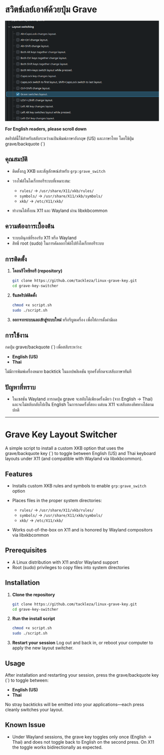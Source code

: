 # สวิตช์เลย์เอาต์ด้วยปุ่ม Grave

![Screenshot Image](https://raw.githubusercontent.com/tackleza/linux-grave-key/refs/heads/master/pic/screenshot.png)

**For English readers, please scroll down**

สคริปต์นี้ใช้สำหรับสลับระหว่างแป้นพิมพ์ภาษาอังกฤษ (US) และภาษาไทย โดยใช้ปุ่ม grave/backquote (\`)

## คุณสมบัติ

* ติดตั้งกฎ XKB และสัญลักษณ์สำหรับ `grp:grave_switch`
* วางไฟล์ในไดเร็กทอรีระบบที่เหมาะสม:

  * `rules/` → `/usr/share/X11/xkb/rules/`
  * `symbols/` → `/usr/share/X11/xkb/symbols/`
  * `xkb/`     → `/etc/X11/xkb/`
* ทำงานได้ทั้งบน X11 และ Wayland ผ่าน libxkbcommon

## ความต้องการเบื้องต้น

* ระบบลินุกซ์ที่รองรับ X11 หรือ Wayland
* สิทธิ์ root (sudo) ในการคัดลอกไฟล์ไปยังไดเร็กทอรีระบบ

## การติดตั้ง

1. **โคลนรีโพซิทอรี (repository)**

   ```bash
   git clone https://github.com/tackleza/linux-grave-key.git
   cd grave-key-switcher
   ```
2. **รันสคริปต์ติดตั้ง**

   ```bash
   chmod +x script.sh
   sudo ./script.sh
   ```
3. **ออกจากระบบและเข้าสู่ระบบใหม่**
   หรือรีบูตเครื่อง เพื่อให้การตั้งค่ามีผล

## การใช้งาน

กดปุ่ม grave/backquote (\`) เพื่อสลับระหว่าง:

* **English (US)**
* **Thai**

ไม่มีการพิมพ์เครื่องหมาย backtick ในแอปพลิเคชัน ทุกครั้งที่กดจะสลับภาษาทันที

## ปัญหาที่ทราบ

* ในเซสชัน Wayland การกดปุ่ม grave จะสลับได้เพียงครั้งเดียว (จาก English → Thai) และจะไม่สลับกลับไปเป็น English ในการกดครั้งที่สอง แต่บน X11 จะสลับสองทิศทางได้ตามปกติ

---

# Grave Key Layout Switcher

A simple script to install a custom XKB option that uses the grave/backquote key (\`) to toggle between English (US) and Thai keyboard layouts under X11 (and compatible with Wayland via libxkbcommon).

## Features

* Installs custom XKB rules and symbols to enable `grp:grave_switch` option
* Places files in the proper system directories:

  * `rules/` → `/usr/share/X11/xkb/rules/`
  * `symbols/` → `/usr/share/X11/xkb/symbols/`
  * `xkb/`     → `/etc/X11/xkb/`
* Works out-of-the-box on X11 and is honored by Wayland compositors via libxkbcommon

## Prerequisites

* A Linux distribution with X11 and/or Wayland support
* Root (sudo) privileges to copy files into system directories

## Installation

1. **Clone the repository**

   ```bash
   git clone https://github.com/tackleza/linux-grave-key.git
   cd grave-key-switcher
   ```
2. **Run the install script**

   ```bash
   chmod +x script.sh
   sudo ./script.sh
   ```
3. **Restart your session**
   Log out and back in, or reboot your computer to apply the new layout switcher.

## Usage

After installation and restarting your session, press the grave/backquote key (\`) to toggle between:

* **English (US)**
* **Thai**

No stray backticks will be emitted into your applications—each press cleanly switches your layout.

## Known Issue

* Under Wayland sessions, the grave key toggles only once (English → Thai) and does not toggle back to English on the second press. On X11 the toggle works bidirectionally as expected.
